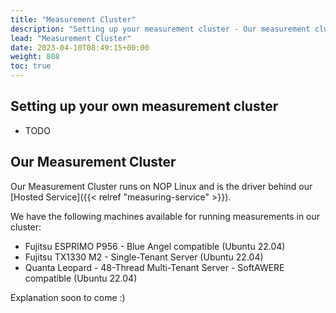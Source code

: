 ```yaml
---
title: "Measurement Cluster"
description: "Setting up your measurement cluster - Our measurement cluster"
lead: "Measurement Cluster"
date: 2023-04-10T08:49:15+00:00
weight: 808
toc: true
---
```


## Setting up your own measurement cluster

- TODO

## Our Measurement Cluster

Our Measurement Cluster runs on NOP Linux and is the driver behind our [Hosted Service]({{< relref "measuring-service" >}}).

We have the following machines available for running measurements in our cluster:

- Fujitsu ESPRIMO P956 - Blue Angel compatible (Ubuntu 22.04)
- Fujitsu TX1330 M2 - Single-Tenant Server (Ubuntu 22.04)
- Quanta Leopard - 48-Thread Multi-Tenant Server - SoftAWERE compatible (Ubuntu 22.04)

Explanation soon to come :)
